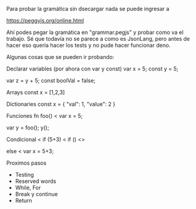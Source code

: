 Para probar la gramática sin dsecargar nada se puede ingresar a 

https://peggyjs.org/online.html

Ahí podes pegar la gramática en "grammar.pegjs" y probar como va el trabajo.
Sé que todavía no se parece a como es JsonLang, pero antes de hacer eso quería hacer los tests 
y no pude hacer funcionar deno.


Algunas cosas que se pueden ir probando:

Declarar variables (por ahora con var y const)
var x = 5;
const y = 5;

var z = y + 5;
const boolVal = false;

Arrays
const x = [1,2,3]

Dictionaries
const x = { "val": 1, "value": 2 }

Funciones
fn foo() <
    var x = 5;
>

var y = foo();
y();

Condicional
<
  if (5+3) <
     if () <>
  >
  else <
    var x = 5+3;
  >
>

Proximos pasos
-  Testing
-  Reserved words
-  While, For
-  Break y continue
-  Return

